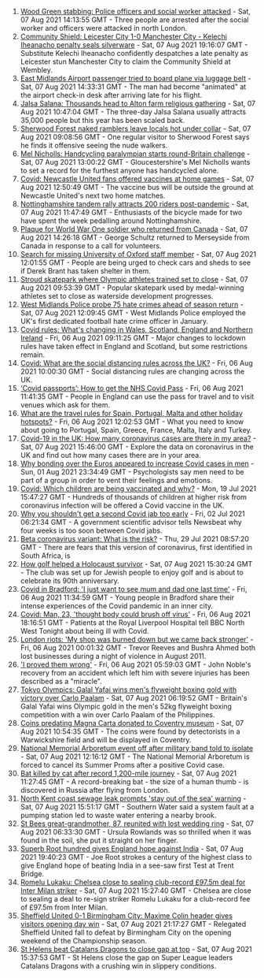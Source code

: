1. [Wood Green stabbing: Police officers and social worker attacked](https://www.bbc.co.uk/news/uk-england-london-58124569) - Sat, 07 Aug 2021 14:13:55 GMT - Three people are arrested after the social worker and officers were attacked in north London.
2. [Community Shield: Leicester City 1-0 Manchester City - Kelechi Iheanacho penalty seals silverware](https://www.bbc.co.uk/sport/football/58036460) - Sat, 07 Aug 2021 19:16:07 GMT - Substitute Kelechi Iheanacho confidently despatches a late penalty as Leicester stun Manchester City to claim the Community Shield at Wembley.
3. [East Midlands Airport passenger tried to board plane via luggage belt](https://www.bbc.co.uk/news/uk-england-leicestershire-58128985) - Sat, 07 Aug 2021 14:33:31 GMT - The man had become "animated" at the airport check-in desk after arriving late for his flight.
4. [Jalsa Salana: Thousands head to Alton farm religious gathering](https://www.bbc.co.uk/news/uk-england-hampshire-58127967) - Sat, 07 Aug 2021 10:47:04 GMT - The three-day Jalsa Salana usually attracts 35,000 people but this year has been scaled back.
5. [Sherwood Forest naked ramblers leave locals hot under collar](https://www.bbc.co.uk/news/uk-england-nottinghamshire-58120317) - Sat, 07 Aug 2021 09:08:56 GMT - One regular visitor to Sherwood Forest says he finds it offensive seeing the nude walkers.
6. [Mel Nicholls: Handcycling paralympian starts round-Britain challenge](https://www.bbc.co.uk/news/uk-england-gloucestershire-58128011) - Sat, 07 Aug 2021 13:00:22 GMT - Gloucestershire's Mel Nicholls wants to set a record for the furthest anyone has handcycled alone.
7. [Covid: Newcastle United fans offered vaccines at home games](https://www.bbc.co.uk/news/uk-england-tyne-58128132) - Sat, 07 Aug 2021 12:50:49 GMT - The vaccine bus will be outside the ground at Newcastle United's next two home matches.
8. [Nottinghamshire tandem rally attracts 200 riders post-pandemic](https://www.bbc.co.uk/news/uk-england-nottinghamshire-58117074) - Sat, 07 Aug 2021 11:47:49 GMT - Enthusiasts of the bicycle made for two have spent the week pedalling around Nottinghamshire.
9. [Plaque for World War One soldier who returned from Canada](https://www.bbc.co.uk/news/uk-england-merseyside-58128429) - Sat, 07 Aug 2021 14:26:18 GMT - George Schultz returned to Merseyside from Canada in response to a call for volunteers.
10. [Search for missing University of Oxford staff member](https://www.bbc.co.uk/news/uk-england-oxfordshire-58128916) - Sat, 07 Aug 2021 12:01:55 GMT - People are being urged to check cars and sheds to see if Derek Brant has taken shelter in them.
11. [Stroud skatepark where Olympic athletes trained set to close](https://www.bbc.co.uk/news/uk-england-gloucestershire-58123990) - Sat, 07 Aug 2021 09:53:39 GMT - Popular skatepark used by medal-winning athletes set to close as waterside development progresses.
12. [West Midlands Police probe 75 hate crimes ahead of season return](https://www.bbc.co.uk/news/uk-england-birmingham-58128892) - Sat, 07 Aug 2021 12:09:45 GMT - West Midlands Police employed the UK's first dedicated football hate crime officer in January.
13. [Covid rules: What's changing in Wales, Scotland, England and Northern Ireland](https://www.bbc.co.uk/news/explainers-52530518) - Fri, 06 Aug 2021 09:11:25 GMT - Major changes to lockdown rules have taken effect in England and Scotland, but some restrictions remain.
14. [Covid: What are the social distancing rules across the UK?](https://www.bbc.co.uk/news/uk-51506729) - Fri, 06 Aug 2021 10:00:30 GMT - Social distancing rules are changing across the UK.
15. [‘Covid passports’: How to get the NHS Covid Pass](https://www.bbc.co.uk/news/explainers-55718553) - Fri, 06 Aug 2021 11:41:35 GMT - People in England can use the pass for travel and to visit venues which ask for them.
16. [What are the travel rules for Spain, Portugal, Malta and other holiday hotspots?](https://www.bbc.co.uk/news/explainers-56997931) - Fri, 06 Aug 2021 12:02:53 GMT - What you need to know about going to Portugal, Spain, Greece, France, Malta, Italy and Turkey.
17. [Covid-19 in the UK: How many coronavirus cases are there in my area?](https://www.bbc.co.uk/news/uk-51768274) - Sat, 07 Aug 2021 15:46:00 GMT - Explore the data on coronavirus in the UK and find out how many cases there are in your area.
18. [Why bonding over the Euros appeared to increase Covid cases in men](https://www.bbc.co.uk/news/health-58015593) - Sun, 01 Aug 2021 23:34:49 GMT - Psychologists say men need to be part of a group in order to vent their feelings and emotions.
19. [Covid: Which children are being vaccinated and why?](https://www.bbc.co.uk/news/health-57888429) - Mon, 19 Jul 2021 15:47:27 GMT - Hundreds of thousands of children at higher risk from coronavirus infection will be offered a Covid vaccine in the UK.
20. [Why you shouldn't get a second Covid jab too early](https://www.bbc.co.uk/news/newsbeat-57682233) - Fri, 02 Jul 2021 06:21:34 GMT - A government scientific advisor tells Newsbeat why four weeks is too soon between Covid jabs.
21. [Beta coronavirus variant: What is the risk?](https://www.bbc.co.uk/news/health-55534727) - Thu, 29 Jul 2021 08:57:20 GMT - There are fears that this version of coronavirus, first identified in South Africa, is
22. [How golf helped a Holocaust survivor](https://www.bbc.co.uk/news/uk-england-manchester-58129539) - Sat, 07 Aug 2021 15:30:24 GMT - The club was set up for Jewish people to enjoy golf and is about to celebrate its 90th anniversary.
23. [Covid in Bradford: 'I just want to see mum and dad one last time'](https://www.bbc.co.uk/news/uk-england-leeds-58115377) - Fri, 06 Aug 2021 11:34:59 GMT - Young people in Bradford share their intense experiences of the Covid pandemic in an inner city.
24. [Covid: Man, 23, 'thought body could brush off virus'](https://www.bbc.co.uk/news/uk-england-merseyside-58121193) - Fri, 06 Aug 2021 18:16:51 GMT - Patients at the Royal Liverpool Hospital tell BBC North West Tonight about being ill with Covid.
25. [London riots: 'My shop was burned down but we came back stronger'](https://www.bbc.co.uk/news/uk-england-london-58031162) - Fri, 06 Aug 2021 00:01:32 GMT - Trevor Reeves and Bushra Ahmed both lost businesses during a night of violence in August 2011.
26. ['I proved them wrong'](https://www.bbc.co.uk/news/uk-england-york-north-yorkshire-58111780) - Fri, 06 Aug 2021 05:59:03 GMT - John Noble's recovery from an accident which left him with severe injuries has been described as a "miracle".
27. [Tokyo Olympics: Galal Yafai wins men's flyweight boxing gold with victory over Carlo Paalam](https://www.bbc.co.uk/sport/olympics/58125750) - Sat, 07 Aug 2021 06:19:52 GMT - Britain's Galal Yafai wins Olympic gold in the men's 52kg flyweight boxing competition with a win over Carlo Paalam of the Philippines.
28. [Coins predating Magna Carta donated to Coventry museum](https://www.bbc.co.uk/news/uk-england-coventry-warwickshire-58128228) - Sat, 07 Aug 2021 10:54:35 GMT - The coins were found by detectorists in a Warwickshire field and will be displayed in Coventry.
29. [National Memorial Arboretum event off after military band told to isolate](https://www.bbc.co.uk/news/uk-england-stoke-staffordshire-58129371) - Sat, 07 Aug 2021 12:16:12 GMT - The National Memorial Arboretum is forced to cancel its Summer Proms after a positive Covid case.
30. [Bat killed by cat after record 1,200-mile journey](https://www.bbc.co.uk/news/uk-58128773) - Sat, 07 Aug 2021 11:27:45 GMT - A record-breaking bat - the size of a human thumb - is discovered in Russia after flying from London.
31. [North Kent coast sewage leak prompts 'stay out of the sea' warning](https://www.bbc.co.uk/news/uk-england-kent-58128688) - Sat, 07 Aug 2021 15:51:17 GMT - Southern Water said a system fault at a pumping station led to waste water entering a nearby brook.
32. [St Bees great-grandmother, 87, reunited with lost wedding ring](https://www.bbc.co.uk/news/uk-england-cumbria-58123000) - Sat, 07 Aug 2021 06:33:30 GMT - Ursula Rowlands was so thrilled when it was found in the soil, she put it straight on her finger.
33. [Superb Root hundred gives England hope against India](https://www.bbc.co.uk/sport/cricket/58131434) - Sat, 07 Aug 2021 19:40:23 GMT - Joe Root strokes a century of the highest class to give England hope of beating India in a see-saw first Test at Trent Bridge.
34. [Romelu Lukaku: Chelsea close to sealing club-record £97.5m deal for Inter Milan striker](https://www.bbc.co.uk/sport/football/58130354) - Sat, 07 Aug 2021 15:27:40 GMT - Chelsea are close to sealing a deal to re-sign striker Romelu Lukaku for a club-record fee of £97.5m from Inter Milan.
35. [Sheffield United 0-1 Birmingham City: Maxime Colin header gives visitors opening day win](https://www.bbc.co.uk/sport/football/58035720) - Sat, 07 Aug 2021 21:17:27 GMT - Relegated Sheffield United fall to defeat by Birmingham City on the opening weekend of the Championship season.
36. [St Helens beat Catalans Dragons to close gap at top](https://www.bbc.co.uk/sport/rugby-league/58123964) - Sat, 07 Aug 2021 15:37:53 GMT - St Helens close the gap on Super League leaders Catalans Dragons with a crushing win in slippery conditions.
